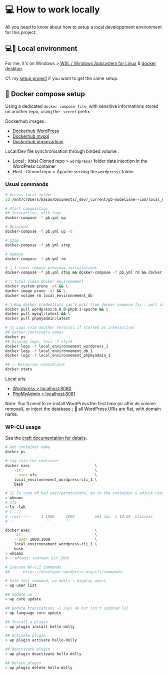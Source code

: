 # 💻 How to work locally

All you need to know about how to setup a local developpment environment for this project.

## 💻👷 Local environment

For me, it's on Windows > [WSL / Windows Subsystem for Linux](https://docs.microsoft.com/fr-fr/windows/wsl/install) & [docker desktop](https://www.docker.com/products/docker-desktop/).

Cf. my [setup project](https://github.com/youpiwaza/install-dev-env) if you want to get the same setup.

## 🐳 Docker compose setup

Using a dedicated `docker compose file`, with sensitive informations stored on another repo, using the `_secret` prefix.

Dockerhub images :

- [Dockerhub WordPress](https://hub.docker.com/_/wordpress)
- [Dockerhub mysql](https://hub.docker.com/_/mysql)
- [Dockerhub phpmyadmin](https://hub.docker.com/_/phpmyadmin)

Local/Dev file synchronisation through binded volume :

- Local : (this) Cloned repo > `wordpress/` folder data injection in the WordPress container
- Host : Cloned repo > Apache serving the `wordpress/` folder

### Usual commands

```bash
# Access local folder
cd /mnt/c/Users/masam/Documents/_dev/_current/pb-modelisme--com/local_environnement

# Start composition
## Interactive, with logs
docker-compose -f pb.yml up

# Detached
docker-compose -f pb.yml up -d

# Stop
docker-compose -f pb.yml stop

# Remove
docker-compose -f pb.yml rm

# 🧽 1 liner remove previous installations
docker-compose -f pb.yml stop && docker-compose -f pb.yml rm && docker volume rm local_environnement_db

# 🧽 Total clean docker environement
docker system prune -af && \
docker image prune -af && \
docker volume rm local_environnement_db

# 🐛 Bug docker credentials can't pull from docker compose fix : pull images from docker CLI first
docker pull wordpress:6.0.0-php8.1-apache && \
docker pull mysql:latest && \
docker pull phpmyadmin:latest

# 📄🐛 Logs (via another terminal if started as interactive)
## Gather containers names
docker ps
## Display logs, tail -f style
docker logs -f local_environnement_wordpress_1
docker logs -f local_environnement_db_1
docker logs -f local_environnement_phpmyadmin_1

## 📈 Resources consumtions
docker stats
```

Local uris:

- [Wordpress > localhost:8080](http://localhost:8080)
- [PhpMyAdmin > localhost:8081](http://localhost:8081)

Note: You'll need to re-install WordPress the first time (or after `db` volume removal),
or inject the database ; 🚨 all WordPress URIs are flat, with domain name.

### WP-CLI usage

See the [craft documentation for details](../_docs/craft-and-tests/02-local-docker-wp-cli/).

```bash
# Get container name
docker ps

# Log into the container
docker exec                             \
    -it                                 \
    --user xfs                          \
    local_environnement_wordpress-cli_1 \
    bash

# 🐛👷 In case of bad user/permissions, go in the container & adjust user (if run as non root or something)
> whoami
# xfs
> ls -lah
# [...]
# -rwxr--r--    1 1000     1000         561 Jun  1 10:28 .htaccess
# 💥               ^        ^

docker exec                             \
    -it                                 \
    --user 1000:1000                    \
    local_environnement_wordpress-cli_1 \
    bash
> whoami
# ✅ whoami: unknown uid 1000

# Execute WP-CLI commands
##      https://developer.wordpress.org/cli/commands/

# Safe test command, no edits : display users
> wp user list

## Update wp
> wp core update

## Update translations ~💩 Says ok but isn't updated lol
> wp language core update

## Install a plugin
> wp plugin install hello-dolly

## Activate plugin
> wp plugin activate hello-dolly

## Deactivate plugin
> wp plugin deactivate hello-dolly

## Delete plugin
> wp plugin delete hello-dolly
```
